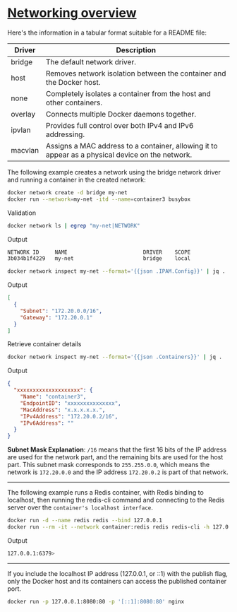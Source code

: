 # [Networking overview](https://docs.docker.com/engine/network/)

Here's the information in a tabular format suitable for a README file:

| **Driver** | **Description**                                                                                  |
|------------|--------------------------------------------------------------------------------------------------|
| bridge     | The default network driver.                                                                      |
| host       | Removes network isolation between the container and the Docker host.                             |
| none       | Completely isolates a container from the host and other containers.                              |
| overlay    | Connects multiple Docker daemons together.                                                       |
| ipvlan     | Provides full control over both IPv4 and IPv6 addressing.                                        |
| macvlan    | Assigns a MAC address to a container, allowing it to appear as a physical device on the network. |

The following example creates a network using the bridge network driver and running a container in the created network:

```bash
docker network create -d bridge my-net
docker run --network=my-net -itd --name=container3 busybox
```

Validation

```bash
docker network ls | egrep "my-net|NETWORK"
```

Output

```bash
NETWORK ID     NAME                        DRIVER    SCOPE
3b034b1f4229   my-net                      bridge    local
```

```bash
docker network inspect my-net --format='{{json .IPAM.Config}}' | jq .
```

Output

```json
[
  {
    "Subnet": "172.20.0.0/16",
    "Gateway": "172.20.0.1"
  }
]
```

Retrieve container details

```bash
docker network inspect my-net --format='{{json .Containers}}' | jq .
```

Output

```json
{
  "xxxxxxxxxxxxxxxxxxxx": {
    "Name": "container3",
    "EndpointID": "xxxxxxxxxxxxxxx",
    "MacAddress": "x.x.x.x.x.",
    "IPv4Address": "172.20.0.2/16",
    "IPv6Address": ""
  }
}
```

**Subnet Mask Explanation**: `/16` means that the first 16 bits of the IP address are used for the network part, and the remaining bits are used for the host part. This subnet mask corresponds to `255.255.0.0`, which means the network is `172.20.0.0` and the IP address `172.20.0.2` is part of that network.

---

The following example runs a Redis container, with Redis binding to localhost, then running the redis-cli command and connecting to the Redis server over the `container's localhost interface`.

```bash
docker run -d --name redis redis --bind 127.0.0.1
docker run --rm -it --network container:redis redis redis-cli -h 127.0.0.1
```

Output

```bash
127.0.0.1:6379> 
```

---

If you include the localhost IP address (127.0.0.1, or ::1) with the publish flag, only the Docker host and its containers can access the published container port.

```bash
docker run -p 127.0.0.1:8080:80 -p '[::1]:8080:80' nginx
```
